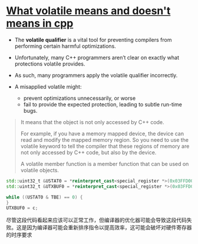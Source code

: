 # [What volatile means and doesn't means in cpp](https://www.youtube.com/watch?v=GeblxEQIPFM&list=PLHTh1InhhwT6U7t1yP2K8AtTEKmcM3XU_&index=2)

- The **volatile qualifier** is a vital tool for preventing compilers from performing certain harmful optimizations.

- Unfortunately, many C++ programmers aren’t clear on exactly what protections volatile provides.

- As such, many programmers apply the volatile qualifier incorrectly.

- A misapplied volatile might:
  - prevent optimizations unnecessarily, or worse
  - fail to provide the expected protection, leading to subtle run-time bugs.

> It means that the object is not only accessed by C++ code.
> 
> For example, if you have a memory mapped device, the device can read and modify the mapped memory region. So you need to use the volatile keyword to tell the compiler that these regions of memory are not only accessed by C++ code, but also by the device.
> 
> A volatile member function is a member function that can be used on volatile objects.

```cpp
std::uint32_t &USTAT0 = *reinterpret_cast<special_register *>(0x03FFD008);
std::uint32_t &UTXBUF0 = *reinterpret_cast<special_register *>(0x03FFD00C);

while ((USTAT0 & TBE) == 0) {
}
UTXBUF0 = c;
```

尽管这段代码看起来应该可以正常工作，但编译器的优化器可能会导致这段代码失败。这是因为编译器可能会重新排序指令以提高效率，这可能会破坏对硬件寄存器的时序要求

